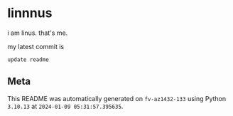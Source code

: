 # linnnus

i am linus. that's me.

my latest commit is

```
update readme
```

## Meta

This README was automatically generated on `fv-az1432-133` using Python
`3.10.13` at `2024-01-09 05:31:57.395635`.
